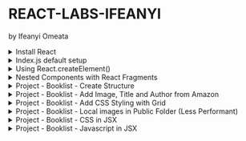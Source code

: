 # REACT-LABS-IFEANYI
by Ifeanyi Omeata

<details>
  <summary>Install React</summary>

  ### Confirm Node Version
  
  ```
  $ node --version
  v22.14.0
  ```

  ### Install React App

  ```
  npx create-react-app my-app
  npx create-react-app my-app@latest
  ```

  ### Start React App

  ```
  cd my-app
  npm start
  ```

</details>

<details>
  <summary>Index.js default setup</summary>

  ### Index.js default setup

  ```js
  import React from "react";
  import ReactDOM from "react-dom/client";
  
  function Greeting() {
    return <h1>My First Component</h1>;
  }
  
  const root = ReactDOM.createRoot(document.getElementById("root"));
  root.render(<Greeting />);
  ```

  ![image](https://github.com/user-attachments/assets/0de638b7-2b78-4636-accf-12718a7847d3)  

</details>

<details>
  <summary>Using React.createElement()</summary>

  ### Using React.createElement()

  ```js
  import React from "react";
  import ReactDOM from "react-dom/client";
  
  function Greeting() {
    return (
      <div>
        <h1>My First Component</h1>
        <Greeting2 />
      </div>
    );
  }
  
  const Greeting2 = () => {
    return React.createElement(
      "div",
      {},
      React.createElement("h1", {}, "My Second Component")
    );
  };
  
  const root = ReactDOM.createRoot(document.getElementById("root"));
  root.render(<Greeting />);
  ```

  ![image](https://github.com/user-attachments/assets/13dc2db3-257b-4f9b-a23b-1343a91b604a)


</details>

<details>
  <summary>Nested Components with React Fragments</summary>

  ### Nested Components with React Fragments

  ```js
import React from "react";
import ReactDOM from "react-dom/client";

// Nested Components with React Fragments
function Greeting() {
  return (
    <React.Fragment>
      <h2>Message Board</h2>
      <hr />
      <div>
        <h3>Person: {<Person />}</h3>
        <h3>Message: {<Message />}</h3>
      </div>
    </React.Fragment>
  );
}

const Person = () => {
  return <span>John Doe</span>;
};
const Message = () => {
  return <span>This is a message.</span>;
};

const root = ReactDOM.createRoot(document.getElementById("root"));
root.render(<Greeting />);
  ```

![image](https://github.com/user-attachments/assets/d4c5ec68-4bf3-4490-9c15-094b0c94c6f7)

</details>

<details>
  <summary>Project - Booklist - Create Structure</summary>

  ### Create Structure

  ```js
  import React from "react";
  import ReactDOM from "react-dom/client";
  
  function BookList() {
    return (
      <React.Fragment>
        <section>
          <Book />
        </section>
      </React.Fragment>
    );
  }
  
  const Book = () => {
    return (
      <article>
        <Image />
        <Title />
        <Author />
      </article>
    );
  };
  
  const Image = () => <h2>Image Placeholder</h2>;
  const Title = () => <h2>Book Title</h2>;
  const Author = () => {
    return <h3>Author</h3>;
  };
  
  const root = ReactDOM.createRoot(document.getElementById("root"));
  root.render(<BookList />);
  ```

  ![image](https://github.com/user-attachments/assets/ad46c540-c7f4-4378-b7f7-28f7515537d2)

</details>

<details>
  <summary>Project - Booklist - Add Image, Title and Author from Amazon</summary>

  ### Add Image, Title and Author from Amazon

  ```js
  import React from "react";
  import ReactDOM from "react-dom/client";
  
  function BookList() {
    return (
      <React.Fragment>
        <section>
          <Book />
          <Book />
          <Book />
          <Book />
        </section>
      </React.Fragment>
    );
  }
  
  const Book = () => {
    return (
      <article>
        <Image />
        <Title />
        <Author />
      </article>
    );
  };
  
  const Image = () => (
    <img
      src={"https://m.media-amazon.com/images/I/91ZVf3kNrcL._AC_UL320_.jpg"}
      alt="book"
    />
  );
  const Title = () => <h2>The Let Them Theory</h2>;
  const Author = () => {
    return <h3>by Mel Robbins and Sawyer Robbins</h3>;
  };
  
  const root = ReactDOM.createRoot(document.getElementById("root"));
  root.render(<BookList />);
  ```

  ![image](https://github.com/user-attachments/assets/37a278ce-a028-4969-9fbf-73d9f4a2547a)
  
</details>

<details>
  <summary>Project - Booklist - Add CSS Styling with Grid</summary>

  ### Add CSS Styling with Grid

  ##### lab\react\my-app\src\index.css:
  
  ```css
  * {
      margin: 0;
      padding: 0;
      box-sizing: border-box;
  }
  
  body {
      font-family: system-ui, -apple-system, BlinkMacSystemFont, 'Segoe UI', Roboto,
          Oxygen, Ubuntu, Cantarell, 'Open Sans', 'Helvetica Neue', sans-serif;
      background: #f1f5f8;
      color: #222;
  }
  
  .booklist {
      width: 90vw;
      max-width: 1170px;
      margin: 5rem auto;
      display: grid;
      gap: 2rem;
  }
  
  @media screen and (min-width: 768px) {
      .booklist {
          grid-template-columns: repeat(3, 1fr);
      }
  }
  
  .book {
      background: #fff;
      border-radius: 1rem;
      padding: 2rem;
      text-align: center;
  }
  
  .book img {
      width: 100%;
      object-fit: cover;
  }
  
  .book h2 {
      margin-top: 1rem;
      font-size: 1rem;
  }
  
  .book h3 {
      color: #617d98;
      font-size: 0.75rem;
      margin-top: 0.5rem;
  }
  ```

  ##### lab\react\my-app\src\index.js:

  ```js
  import React from "react";
  import ReactDOM from "react-dom/client";
  
  import "./index.css";
  
  function BookList() {
    return (
      <React.Fragment>
        <section className="booklist">
          <Book />
          <Book />
          <Book />
          <Book />
        </section>
      </React.Fragment>
    );
  }
  
  const Book = () => {
    return (
      <article className="book">
        <Image />
        <Title />
        <Author />
      </article>
    );
  };
  
  const Image = () => (
    <img
      src={"https://m.media-amazon.com/images/I/91ZVf3kNrcL._AC_UL320_.jpg"}
      alt="book"
    />
  );
  const Title = () => <h2>The Let Them Theory</h2>;
  const Author = () => {
    return <h3>by Mel Robbins and Sawyer Robbins</h3>;
  };
  
  const root = ReactDOM.createRoot(document.getElementById("root"));
  root.render(<BookList />);
  ```

  ![image](https://github.com/user-attachments/assets/361deb16-d9d5-4371-a946-67d02d0dab3f)

</details>

<details>
  <summary>Project - Booklist - Local images in Public Folder (Less Performant)</summary>

  ### Local images in Public Folder (Less Performant)

  ```js
  import React from "react";
  import ReactDOM from "react-dom/client";
  
  import "./index.css";
  
  function BookList() {
    return (
      <React.Fragment>
        <section className="booklist">
          <Book />
          <Book />
          <Book />
          <Book />
        </section>
      </React.Fragment>
    );
  }
  
  const Book = () => {
    return (
      <article className="book">
        <Image />
        <Title />
        <Author />
      </article>
    );
  };
  
  const Image = () => <img src={"./images/the_let_them_theory.jpg"} alt="book" />;
  const Title = () => <h2>The Let Them Theory</h2>;
  const Author = () => {
    return <h3>by Mel Robbins and Sawyer Robbins</h3>;
  };
  
  const root = ReactDOM.createRoot(document.getElementById("root"));
  root.render(<BookList />);
  ```

  ![image](https://github.com/user-attachments/assets/8f5d223f-8848-499f-9fa0-a05b88384d6a)

</details>

<details>
  <summary>Project - Booklist - CSS in JSX</summary>

  ### CSS in JSX

  ```js
  import React from "react";
  import ReactDOM from "react-dom/client";
  
  import "./index.css";
  
  function BookList() {
    return (
      <React.Fragment>
        <section className="booklist">
          <Book />
          <Book />
          <Book />
          <Book />
        </section>
      </React.Fragment>
    );
  }
  
  const Book = () => {
    return (
      <article className="book">
        <Image />
        <Title />
        <Author />
      </article>
    );
  };
  
  const Image = () => <img src={"./images/the_let_them_theory.jpg"} alt="book" />;
  const Title = () => (
    <h2 style={{ color: "red", fontSize: "1rem", marginTop: "0.5rem" }}>
      The Let Them Theory
    </h2>
  );
  const Author = () => {
    const inlineStyleForAuthor = {
      color: "#617d98",
      fontSize: "0.75rem",
      marginTop: "0.25rem",
    };
    return (
      <h3 style={inlineStyleForAuthor}>by Mel Robbins and Sawyer Robbins</h3>
    );
  };
  
  const root = ReactDOM.createRoot(document.getElementById("root"));
  root.render(<BookList />);
  ```

  ![image](https://github.com/user-attachments/assets/837a43c4-29aa-47da-8284-ad94fe4660f4)

</details>

<details>
  <summary>Project - Booklist - Javascript in JSX</summary>

  ###   ### Javascript in JSX

  ```js
  import React from "react";
  import ReactDOM from "react-dom/client";
  
  import "./index.css";
  
  const inlineStyleForAuthor = {
    color: "#617d98",
    fontSize: "0.75rem",
    marginTop: "0.25rem",
  };
  
  const inlineStyleForTitle = {
    color: "red",
    fontSize: "1rem",
    marginTop: "0.5rem",
  };
  
  const title = "The Let Them Theory";
  const author = "Mel Robbins and Sawyer Robbins";
  const image = "./images/the_let_them_theory.jpg";
  
  function BookList() {
    return (
      <React.Fragment>
        <section className="booklist">
          <Book />
          <Book />
          <Book />
          <Book />
        </section>
      </React.Fragment>
    );
  }
  
  const Book = () => {
    return (
      <article className="book">
        <img src={image} alt="book" />
        <h2 style={inlineStyleForTitle}>{title}</h2>
        <h3 style={inlineStyleForAuthor}>by {author.toUpperCase()}</h3>
      </article>
    );
  };
  
  const root = ReactDOM.createRoot(document.getElementById("root"));
  root.render(<BookList />);
  ```

  ![image](https://github.com/user-attachments/assets/9c5628ca-fc79-4963-a183-45c16d51d183)

</details>






















